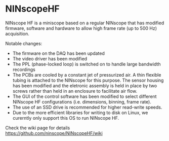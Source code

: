 # NINscopeHF
NINscope HF is a miniscope based on a regular NINscope that has modified firmware, software and hardware to allow high frame rate (up to 500 Hz) acquisition. 

Notable changes:

- The firmware on the DAQ has been updated
- The video driver has been modified
- The PPL (phase-locked loop) is switched on to handle large bandwidth recordings
- The PCBs are cooled by a constant jet of pressurized air. A thin flexible tubing is attached to the NINscope for this purpose. The sensor housing has been modified and the eletronic assembly is held in place by two screws rather than held in an enclosure to facilitate air flow.
- The GUI of the control software has been modified to select different NINscope HF configurations (i.e. dimensions, binning, frame rate).
- The use of an SSD drive is recommended for higher read-write speeds.
- Due to the more efficient libraries for writing to disk on Linux, we curerntly only support this OS to run NINscope HF.


Check the wiki page for details https://github.com/ninscope/NINscopeHF/wiki
